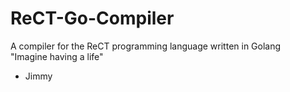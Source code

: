 # ReCT-Go-Compiler
A compiler for the ReCT programming language written in Golang  
"Imagine having a life"  
- Jimmy
